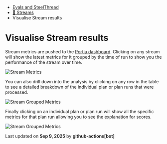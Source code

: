 * [Evals and SteelThread](/evals-steel-thread)
* [🌊 Streams](/streams)
* Visualise Stream results

# Visualise Stream results

Stream metrics are pushed to the [Portia dashboard](https://app.portialabs.ai/dashboard/streams). Clicking on any stream will show the latest metrics for it grouped by the time of run to show you the performance of the stream over time.

![Stream Metrics](/assets/images/stream_metrics_1-3d6fdf5174a5f8ce1c0ee0b505d9e083.png)

You can also drill down into the analysis by clicking on any row in the table to see a detailed breakdown of the individual plan or plan runs that were processed.

![Stream Grouped Metrics](/assets/images/stream_metrics_2-61b3ba361b3797bd56fb2a2b9b5abdaf.png)

Finally clicking on an individual plan or plan run will show all the specific metrics for that plan run allowing you to see the explanation for scores.

![Stream Grouped Metrics](/assets/images/stream_metrics_3-07451a5f4fea1b1a6721e01f9b72fc38.png)

Last updated on **Sep 9, 2025** by **github-actions[bot]**